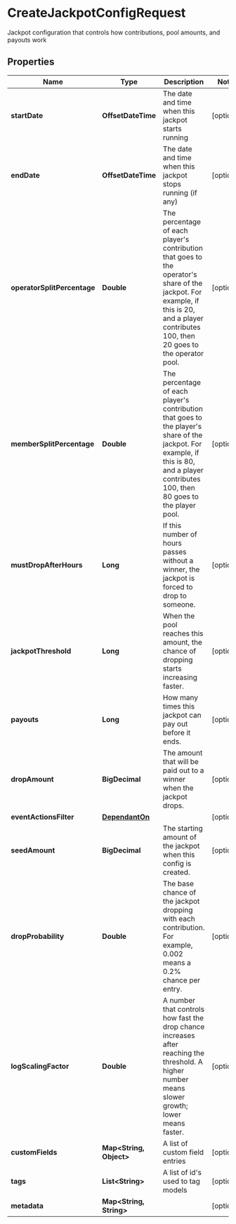 

# CreateJackpotConfigRequest

Jackpot configuration that controls how contributions, pool amounts, and payouts work

## Properties

Name | Type | Description | Notes
------------ | ------------- | ------------- | -------------
**startDate** | **OffsetDateTime** | The date and time when this jackpot starts running |  [optional]
**endDate** | **OffsetDateTime** | The date and time when this jackpot stops running (if any) |  [optional]
**operatorSplitPercentage** | **Double** | The percentage of each player&#39;s contribution that goes to the operator&#39;s share of the jackpot. For example, if this is 20, and a player contributes 100, then 20 goes to the operator pool.  |  [optional]
**memberSplitPercentage** | **Double** | The percentage of each player&#39;s contribution that goes to the player&#39;s share of the jackpot. For example, if this is 80, and a player contributes 100, then 80 goes to the player pool.  |  [optional]
**mustDropAfterHours** | **Long** | If this number of hours passes without a winner, the jackpot is forced to drop to someone.  |  [optional]
**jackpotThreshold** | **Long** | When the pool reaches this amount, the chance of dropping starts increasing faster.  |  [optional]
**payouts** | **Long** | How many times this jackpot can pay out before it ends.  |  [optional]
**dropAmount** | **BigDecimal** | The amount that will be paid out to a winner when the jackpot drops.  |  [optional]
**eventActionsFilter** | [**DependantOn**](DependantOn.md) |  |  [optional]
**seedAmount** | **BigDecimal** | The starting amount of the jackpot when this config is created.  |  [optional]
**dropProbability** | **Double** | The base chance of the jackpot dropping with each contribution. For example, 0.002 means a 0.2% chance per entry.  |  [optional]
**logScalingFactor** | **Double** | A number that controls how fast the drop chance increases after reaching the threshold. A higher number means slower growth; lower means faster.  |  [optional]
**customFields** | **Map&lt;String, Object&gt;** | A list of custom field entries |  [optional]
**tags** | **List&lt;String&gt;** | A list of id&#39;s used to tag models |  [optional]
**metadata** | **Map&lt;String, String&gt;** |  |  [optional]



